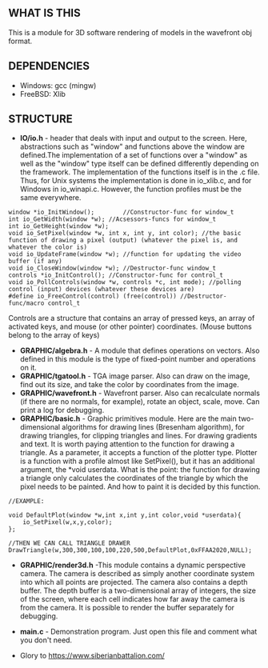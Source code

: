 ## WHAT IS THIS
This is a module for 3D software rendering of models in the wavefront obj format. 

## DEPENDENCIES
- Windows: gcc (mingw)
- FreeBSD: Xlib

## STRUCTURE
- **IO/io.h** - header that deals with input and output to the screen. Here, abstractions such as "window" and functions above the window are defined.The implementation of a set of functions over a "window" as well as the "window" type itself can be defined differently depending on the framework. The implementation of the functions itself is in the .c file. Thus, for Unix systems the implementation is done in io_xlib.c, and for Windows in io_winapi.c. However, the function profiles must be the same everywhere.
```
window *io_InitWindow();		//Constructor-func for window_t
int io_GetWidth(window *w);	//Acsessors-funcs for window_t
int io_GetHeight(window *w);
void io_SetPixel(window *w, int x, int y, int color); //the basic function of drawing a pixel (output) (whatever the pixel is, and whatever the color is)
void io_UpdateFrame(window *w); //function for updating the video buffer (if any)
void io_CloseWindow(window *w);	//Destructor-func window_t
controls *io_InitControl();	//Constructor-func for control_t
void io_PollControls(window *w, controls *c, int mode); //polling control (input) devices (whatever these devices are)
#define io_FreeControl(control) (free(control)) //Destructor-func/macro control_t
```
Controls are a structure that contains an array of pressed keys, an array of activated keys, and mouse (or other pointer) coordinates. (Mouse buttons belong to the array of keys)
- **GRAPHIC/algebra.h** - A module that defines operations on vectors. Also defined in this module is the type of fixed-point number and operations on it.
- **GRAPHIC/tgatool.h** - TGA image parser. Also can draw on the image, find out its size, and take the color by coordinates from the image.
- **GRAPHIC/wavefront.h** - Wavefront parser. Also can recalculate normals (if there are no normals, for example), rotate an object, scale, move. Can print a log for debugging.
- **GRAPHIC/basic.h** - Graphic primitives module. Here are the main two-dimensional algorithms for drawing lines (Bresenham algorithm), for drawing triangles, for clipping triangles and lines. For drawing gradients and text. It is worth paying attention to the function for drawing a triangle. As a parameter, it accepts a function of the plotter type. Plotter is a function with a profile almost like SetPixel(), but it has an additional argument, the *void userdata. What is the point: the function for drawing a triangle only calculates the coordinates of the triangle by which the pixel needs to be painted. And how to paint it is decided by this function.
```
//EXAMPLE:

void DefaultPlot(window *w,int x,int y,int color,void *userdata){
	io_SetPixel(w,x,y,color);
};

//THEN WE CAN CALL TRIANGLE DRAWER
DrawTriangle(w,300,300,100,100,220,500,DefaultPlot,0xFFAA2020,NULL);
```
- **GRAPHIC/render3d.h** -This module contains a dynamic perspective camera. The camera is described as simply another coordinate system into which all points are projected. The camera also contains a depth buffer. The depth buffer is a two-dimensional array of integers, the size of the screen, where each cell indicates how far away the camera is from the camera. It is possible to render the buffer separately for debugging.
- **main.c** - Demonstration program. Just open this file and comment what you don't need.

- Glory to https://www.siberianbattalion.com/
